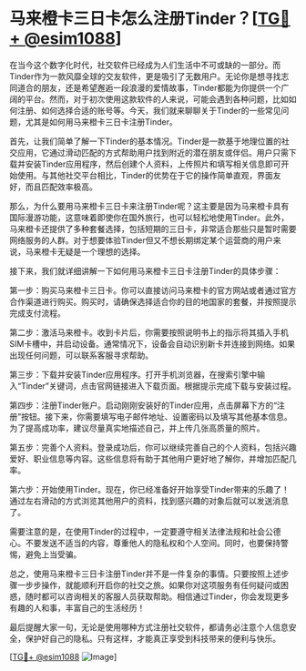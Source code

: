# 马来橙卡三日卡怎么注册Tinder？[[TG💪+ @esim1088](https://t.me/s/esim1088)]

在当今这个数字化时代，社交软件已经成为人们生活中不可或缺的一部分。而Tinder作为一款风靡全球的交友软件，更是吸引了无数用户。无论你是想寻找志同道合的朋友，还是希望邂逅一段浪漫的爱情故事，Tinder都能为你提供一个广阔的平台。然而，对于初次使用这款软件的人来说，可能会遇到各种问题，比如如何注册、如何选择合适的账号等。今天，我们就来聊聊关于Tinder的一些常见问题，尤其是如何用马来橙卡三日卡注册Tinder。

首先，让我们简单了解一下Tinder的基本情况。Tinder是一款基于地理位置的社交应用，它通过滑动匹配的方式帮助用户找到附近的潜在朋友或伴侣。用户只需下载并安装Tinder应用程序，然后创建个人资料，上传照片和填写相关信息即可开始使用。与其他社交平台相比，Tinder的优势在于它的操作简单直观，界面友好，而且匹配效率极高。

那么，为什么要用马来橙卡三日卡来注册Tinder呢？这主要是因为马来橙卡具有国际漫游功能，这意味着即使你在国外旅行，也可以轻松地使用Tinder。此外，马来橙卡还提供了多种套餐选择，包括短期的三日卡，非常适合那些只是暂时需要网络服务的人群。对于想要体验Tinder但又不想长期绑定某个运营商的用户来说，马来橙卡无疑是一个理想的选择。

接下来，我们就详细讲解一下如何用马来橙卡三日卡注册Tinder的具体步骤：

第一步：购买马来橙卡三日卡。你可以直接访问马来橙卡的官方网站或者通过官方合作渠道进行购买。购买时，请确保选择适合你的目的地国家的套餐，并按照提示完成支付流程。

第二步：激活马来橙卡。收到卡片后，你需要按照说明书上的指示将其插入手机SIM卡槽中，并启动设备。通常情况下，设备会自动识别新卡并连接到网络。如果出现任何问题，可以联系客服寻求帮助。

第三步：下载并安装Tinder应用程序。打开手机浏览器，在搜索引擎中输入“Tinder”关键词，点击官网链接进入下载页面。根据提示完成下载与安装过程。

第四步：注册Tinder账户。启动刚刚安装好的Tinder应用，点击屏幕下方的“注册”按钮。接下来，你需要填写电子邮件地址、设置密码以及填写其他基本信息。为了提高成功率，建议尽量真实地描述自己，并上传几张高质量的照片。

第五步：完善个人资料。登录成功后，你可以继续完善自己的个人资料，包括兴趣爱好、职业信息等内容。这些信息将有助于其他用户更好地了解你，并增加匹配几率。

第六步：开始使用Tinder。现在，你已经准备好开始享受Tinder带来的乐趣了！通过左右滑动的方式浏览其他用户的资料，找到感兴趣的对象后就可以发送消息了。

需要注意的是，在使用Tinder的过程中，一定要遵守相关法律法规和社会公德心。不要发送不适当的内容，尊重他人的隐私权和个人空间。同时，也要保持警惕，避免上当受骗。

总之，使用马来橙卡三日卡注册Tinder并不是一件复杂的事情。只要按照上述步骤一步步操作，就能顺利开启你的社交之旅。如果你对这项服务有任何疑问或困惑，随时都可以咨询相关的客服人员获取帮助。相信通过Tinder，你会发现更多有趣的人和事，丰富自己的生活经历！

最后提醒大家一句，无论是使用哪种方式注册社交软件，都请务必注意个人信息安全，保护好自己的隐私。只有这样，才能真正享受到科技带来的便利与快乐。

[[TG💪+ @esim1088](https://t.me/s/esim1088) ![Image](https://i.postimg.cc/4NQfJmqS/Snipaste-2025-05-13-00-14-12.png)]